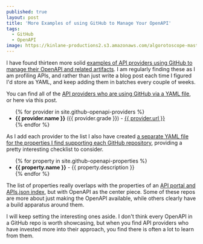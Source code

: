 ```yaml
---
published: true
layout: post
title: 'More Examples of using GitHub to Manage Your OpenAPI'
tags:
  - GitHub
  - OpenAPI
image: https://kinlane-productions2.s3.amazonaws.com/algorotoscope-master/yellow-journalism-japanese-man-sitting.jpeg
---
```

I have found thirteen more solid <a href="https://apievangelist.com/2024/03/31/using-github-to-manage-your-openapis/">examples of API providers using GitHub to manage their OpenAPI and related artifacts</a>. I am regularly finding these as I am profiling APIs, and rather than just write a blog post each time I figured I'd store as YAML, and keep adding them in batches every couple of weeks.

You can find all of the <a href="https://github.com/kinlane/api-evangelist/blob/gh-pages/_data/github-openapi-providers.yml">API providers who are using GitHub via a YAML file</a>, or here via this post.

<ul>
{% for provider in site.github-openapi-providers %}
  <li><strong>{{ provider.name }}</strong> ({{ provider.grade }}) - <a href="{{ provider.url }}">{{ provider.url }}</a></li>
{% endfor %}
</ul>

As I add each provider to the list I also have created <a href="https://github.com/kinlane/api-evangelist/blob/gh-pages/_data/github-openapi-properties.yml">a separate YAML file for the properties I find supporting each GitHub repository</a>, providing a pretty interesting checklist to consider.

<ul>
{% for property in site.github-openapi-properties %}
  <li><strong>{{ property.name }}</strong> - {{ property.description }}</li>
{% endfor %}
</ul>

The list of properties really overlaps with the properties of an <a href="https://apisjson.org/properties/">API portal and APIs.json index</a>, but with OpenAPI as the center piece. Some of these repos are more about just making the OpenAPI available, while others clearly have a build apparatus around them. 

I will keep setting the interesting ones aside. I don't think every OpenAPI in a GitHub repo is worth showcasing, but when you find API providers who have invested more into their approach, you find there is often a lot to learn from them.